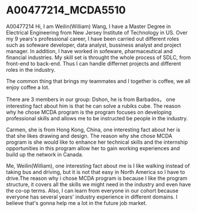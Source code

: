# A00477214_MCDA5510

A00477214
Hi, I am Weilin(William) Wang, I have a Master Degree in Electrical Engineering from New Jersey Institute of Technology in US. Over my 9 years's professional career, I have been carried out different roles such as sofeware developer, data analyst, bussiness analyst and project manager. In addition, I have worked in sofeware, pharmaceutical and financial industries. My skill set is throught the whole process of SDLC, from front-end to back-end. Thus I can handle differnet projects and different roles in the industry.

The common thing that brings my teammates and I together is coffee, we all enjoy coffee a lot.

There are 3 members in our group:
Dshon, he is from Barbados， one interesting fact about him is that he can solve a rubiks cube. The reason why he chose MCDA program is the program focuses on developing professional skills and allows me to be instructed be people in the industry.

Carmen, she is from Hong Kong, China, one interesting fact about her is that she likes drawing and design. The reason why she chose MCDA program is she would like to enhance her technical skills and the internship opportunities in this program allow her to gain working experiences and build up the network in Canada.

Me, Weilin(William), one interesting fact about me is I like walking instead of taking bus and driving, but it is not that easy in North America so I have to drive.The reason why i chose MCDA program is because I like the program structure, it covers all the skills we might need in the industry and even have the co-op terms. Also, I can learn from everyone in our cohort because everyone has several years' industry experience in different domains. I believe that's gonna help me a lot in the future job market.
